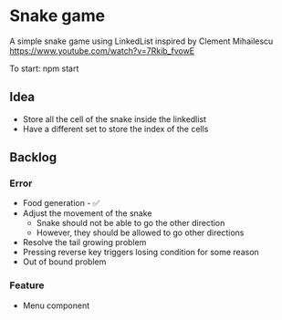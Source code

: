 # Snake game 
A simple snake game using LinkedList inspired by Clement Mihailescu https://www.youtube.com/watch?v=7Rkib_fvowE

To start: npm start

## Idea

- Store all the cell of the snake inside the linkedlist
- Have a different set to store the index of the cells


## Backlog

### Error

- Food generation - ✅
- Adjust the movement of the snake
    - Snake should not be able to go the other direction
    - However, they should be allowed to go other directions
- Resolve the tail growing problem
- Pressing reverse key triggers losing condition for some reason
- Out of bound problem

### Feature

- Menu component
